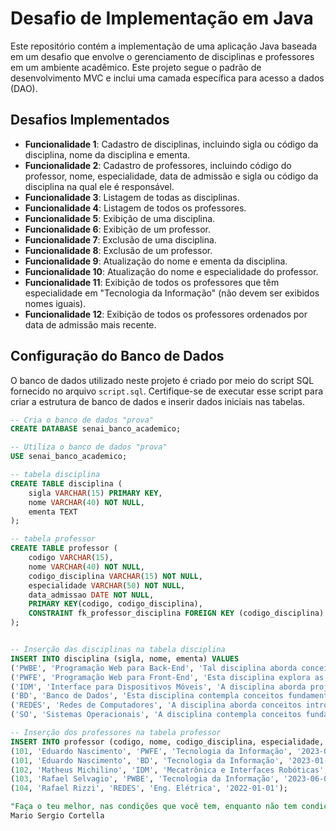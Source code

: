 # Desafio de Implementação em Java

Este repositório contém a implementação de uma aplicação Java baseada em um desafio que envolve o gerenciamento de disciplinas e professores em um ambiente acadêmico. Este projeto segue o padrão de desenvolvimento MVC e inclui uma camada específica para acesso a dados (DAO).

## Desafios Implementados

- **Funcionalidade 1**: Cadastro de disciplinas, incluindo sigla ou código da disciplina, nome da disciplina e ementa.
- **Funcionalidade 2**: Cadastro de professores, incluindo código do professor, nome, especialidade, data de admissão e sigla ou código da disciplina na qual ele é responsável.
- **Funcionalidade 3**: Listagem de todas as disciplinas.
- **Funcionalidade 4**: Listagem de todos os professores.
- **Funcionalidade 5**: Exibição de uma disciplina.
- **Funcionalidade 6**: Exibição de um professor.
- **Funcionalidade 7**: Exclusão de uma disciplina.
- **Funcionalidade 8**: Exclusão de um professor.
- **Funcionalidade 9**: Atualização do nome e ementa da disciplina.
- **Funcionalidade 10**: Atualização do nome e especialidade do professor.
- **Funcionalidade 11**: Exibição de todos os professores que têm especialidade em "Tecnologia da Informação" (não devem ser exibidos nomes iguais).
- **Funcionalidade 12**: Exibição de todos os professores ordenados por data de admissão mais recente.

## Configuração do Banco de Dados

O banco de dados utilizado neste projeto é criado por meio do script SQL fornecido no arquivo `script.sql`. Certifique-se de executar esse script para criar a estrutura de banco de dados e inserir dados iniciais nas tabelas.

```sql
-- Cria o banco de dados "prova"
CREATE DATABASE senai_banco_academico;

-- Utiliza o banco de dados "prova"
USE senai_banco_academico;

-- tabela disciplina
CREATE TABLE disciplina (
    sigla VARCHAR(15) PRIMARY KEY,
    nome VARCHAR(40) NOT NULL,
    ementa TEXT
);

-- tabela professor
CREATE TABLE professor (
    codigo VARCHAR(15),
    nome VARCHAR(40) NOT NULL,
    codigo_disciplina VARCHAR(15) NOT NULL,
    especialidade VARCHAR(50) NOT NULL,
    data_admissao DATE NOT NULL,
    PRIMARY KEY(codigo, codigo_disciplina),
    CONSTRAINT fk_professor_disciplina FOREIGN KEY (codigo_disciplina) REFERENCES disciplina(sigla) ON DELETE CASCADE ON UPDATE CASCADE
);


-- Inserção das disciplinas na tabela disciplina
INSERT INTO disciplina (sigla, nome, ementa) VALUES
('PWBE', 'Programação Web para Back-End', 'Tal disciplina aborda conceitos e técnicas para desenvolvimento de aplicativos web no lado do servidor, com foco em back-end.'),
('PWFE', 'Programação Web para Front-End', 'Esta disciplina explora as tecnologias e práticas para desenvolvimento de aplicações web com foco em front-end.'),
('IDM', 'Interface para Dispositivos Móveis', 'A disciplina aborda projetar e desenvolver interfaces de usuário para aplicativos móveis, com foco nos princípios de design e usabilidade.'),
('BD', 'Banco de Dados', 'Esta disciplina contempla conceitos fundamentais de bancos de dados, modelagem de dados e linguagens de consulta SQL.'),
('REDES', 'Redes de Computadores', 'A disciplina aborda conceitos introdutórios sobre redes de computadores, topologias e padrões.'),
('SO', 'Sistemas Operacionais', 'A disciplina contempla conceitos fundamentais sobre sistemas operacionais, apresentando as funcionalidades dos sistemas operacionais baseados nas plataformas Windows e Linux.');

-- Inserção dos professores na tabela professor
INSERT INTO professor (codigo, nome, codigo_disciplina, especialidade, data_admissao) VALUES
(101, 'Eduardo Nascimento', 'PWFE', 'Tecnologia da Informação', '2023-01-15'),
(101, 'Eduardo Nascimento', 'BD', 'Tecnologia da Informação', '2023-01-15'),
(102, 'Matheus Michilino', 'IDM', 'Mecatrônica e Interfaces Robóticas', '2020-01-01'),
(103, 'Rafael Selvagio', 'PWBE', 'Tecnologia da Informação', '2023-06-01'),
(104, 'Rafael Rizzi', 'REDES', 'Eng. Elétrica', '2022-01-01');

"Faça o teu melhor, nas condições que você tem, enquanto não tem condições melhores para fazer melhor ainda."
Mario Sergio Cortella



